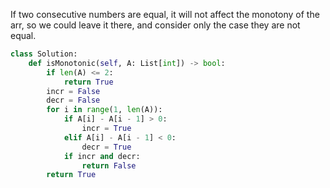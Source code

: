 If two consecutive numbers are equal, it will not affect the monotony of the arr, so we could leave it there, and consider only the case they are not equal.
```Python
class Solution:
    def isMonotonic(self, A: List[int]) -> bool:
        if len(A) <= 2:
            return True
        incr = False 
        decr = False
        for i in range(1, len(A)):
            if A[i] - A[i - 1] > 0:
                incr = True 
            elif A[i] - A[i - 1] < 0:
                decr = True
            if incr and decr:
                return False 
        return True

```
